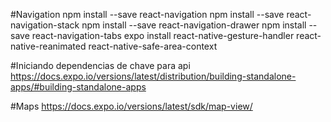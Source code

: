 #Navigation
npm install --save react-navigation
npm install --save react-navigation-stack
npm install --save react-navigation-drawer
npm install --save react-navigation-tabs
expo install react-native-gesture-handler react-native-reanimated react-native-safe-area-context

#Iniciando dependencias de chave para api
https://docs.expo.io/versions/latest/distribution/building-standalone-apps/#building-standalone-apps

#Maps
https://docs.expo.io/versions/latest/sdk/map-view/

